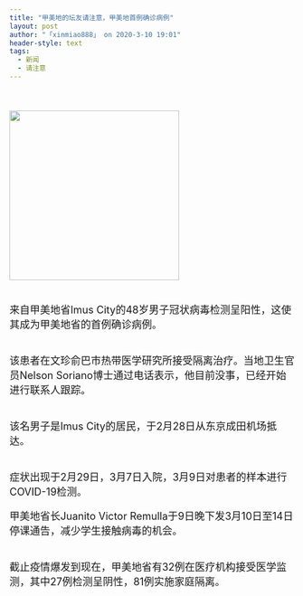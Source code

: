 ```yaml
---
title: "甲美地的坛友请注意，甲美地首例确诊病例"
layout: post
author: "「xinmiao888」 on 2020-3-10 19:01"
header-style: text
tags:
  - 新闻
  - 请注意
---
```


<head></head>
<body>
 <font style="font-size:18px"><br> </font>
 <br> 
 <ignore_js_op> 
  <img aid="1340602" src="https://bbs.boniu123.cc/data/attachment/forum/202003/10/185535gmmpcfzh16bcmc94.jpg" zoomfile="data/attachment/forum/202003/10/185535gmmpcfzh16bcmc94.jpg" file="data/attachment/forum/202003/10/185535gmmpcfzh16bcmc94.jpg" width="300" inpost="1"> 
  <div class="tip tip_4 aimg_tip" id="aimg_1340602_menu" style="position: absolute; display: none" disautofocus="true"> 
   <div class="xs0"> 
    <p><strong>55.jpg</strong> <em class="xg1">(20.47 KB, 下载次数: 0)</em></p> 
    <p> <a href="forum.php?mod=attachment&amp;aid=MTM0MDYwMnxjOTVjMDE3NnwxNTgzOTAzNDQ3fDB8NTc3NjEz&amp;nothumb=yes" target="_blank">下载附件</a> &nbsp;<a href="javascript:;" onclick="showWindow(this.id, this.getAttribute('url'), 'get', 0);" id="savephoto_1340602" url="home.php?mod=spacecp&amp;ac=album&amp;op=saveforumphoto&amp;aid=1340602&amp;handlekey=savephoto_1340602">保存到相册</a> </p> 
    <p class="xg1 y"><span title="2020-3-10 18:55">昨天&nbsp;18:55</span> 上传</p> 
   </div> 
   <div class="tip_horn"></div> 
  </div> 
 </ignore_js_op> 
 <br> 
 <font style="font-size:18px"><br> </font>
 <br> 
 <font style="font-size:18px">来自甲美地省Imus City的48岁男子冠状病毒检测呈阳性，这使其成为甲美地省的首例确诊病例。</font>
 <br> 
 <font style="font-size:18px"><br> </font>
 <br> 
 <font style="font-size:18px">该患者在文珍俞巴市热带医学研究所接受隔离治疗。当地卫生官员Nelson Soriano博士通过电话表示，他目前没事，已经开始进行联系人跟踪。</font>
 <br> 
 <font style="font-size:18px"><br> </font>
 <br> 
 <font style="font-size:18px">该名男子是Imus City的居民，于2月28日从东京成田机场抵达。</font>
 <br> 
 <font style="font-size:18px"><br> </font>
 <br> 
 <font style="font-size:18px">症状出现于2月29日，3月7日入院，3月9日对患者的样本进行COVID-19检测。</font>
 <br> 
 <br> 
 <font style="font-size:18px">甲美地省长Juanito Victor Remulla于9日晚下发3月10日至14日停课通告，减少学生接触病毒的机会。</font>
 <br> 
 <font style="font-size:18px"><br> </font>
 <br> 
 <font style="font-size:18px">截止疫情爆发到现在，甲美地省有32例在医疗机构接受医学监测，其中27例检测呈阴性，81例实施家庭隔离。</font>
 <br> 
 <br> 
 <br>
</body>


